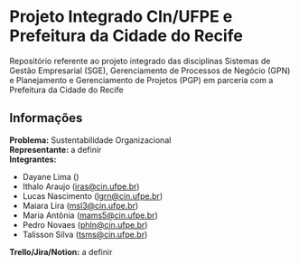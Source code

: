 # Projeto Integrado CIn/UFPE e Prefeitura da Cidade do Recife
Repositório referente ao projeto integrado das disciplinas Sistemas de Gestão Empresarial (SGE), Gerenciamento de Processos de Negócio (GPN) e Planejamento e Gerenciamento de Projetos (PGP) em parceria com a Prefeitura da Cidade do Recife

## Informações
**Problema:** Sustentabilidade Organizacional</br>
**Representante:** a definir</br>
**Integrantes:** 
+ Dayane Lima ()
+ Ithalo Araujo (iras@cin.ufpe.br)
+ Lucas Nascimento (lgrn@cin.ufpe.br)
+ Maiara Lira (msl3@cin.ufpe.br)
+ Maria Antônia (mams5@cin.ufpe.br)
+ Pedro Novaes (phln@cin.ufpe.br)
+ Talisson Silva (tsms@cin.ufpe.br)
  
**Trello/Jira/Notion:** a definir</br>

